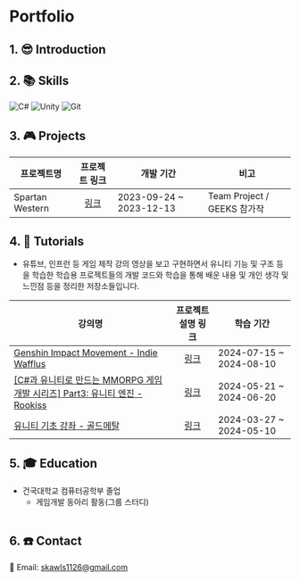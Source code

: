 # **Portfolio**
## 1. :sunglasses: Introduction

## 2. :books: Skills
![C#](https://img.shields.io/badge/c%23-%23239120.svg?style=for-the-badge&logo=csharp&logoColor=white) ![Unity](https://img.shields.io/badge/unity-%23000000.svg?style=for-the-badge&logo=unity&logoColor=white) ![Git](https://img.shields.io/badge/git-%23F05033.svg?style=for-the-badge&logo=git&logoColor=white)

## 3. :video_game: Projects
|프로젝트명|프로젝트 링크|개발 기간|비고|
|---|:---:|---|---|
|Spartan Western|[링크](https://github.com/UserJin/SpartanWestern)|2023-09-24 ~ 2023-12-13|Team Project / GEEKS 참가작|

## 4.  :pencil: Tutorials
* 유튜브, 인프런 등 게임 제작 강의 영상을 보고 구현하면서 유니티 기능 및 구조 등을 학습한 학습용 프로젝트들의 개발 코드와 학습을 통해 배운 내용 및 개인 생각 및 느낀점 등을 정리한 저장소들입니다.

|강의명|프로젝트 설명 링크|학습 기간|
|---|:---:|---|
|[Genshin Impact Movement - Indie Wafflus](https://www.youtube.com/playlist?list=PL0yxB6cCkoWKuPoh_9dSvdItQENVx7YTW)|[링크](https://github.com/UserJin/GenshinLikeProject)|2024-07-15 ~ 2024-08-10|
|[\[C#과 유니티로 만드는 MMORPG 게임 개발 시리즈\] Part3: 유니티 엔진 - Rookiss](https://www.inflearn.com/course/mmorpg-%EC%9C%A0%EB%8B%88%ED%8B%B0)|[링크](https://github.com/UserJin/MMO_Unity)|2024-05-21 ~ 2024-06-20|
|[유니티 기초 강좌 - 골드메탈](https://www.youtube.com/playlist?list=PLO-mt5Iu5TeYI4dbYwWP8JqZMC9iuUIW2)|[링크](https://github.com/UserJin/GoldMetalTutorials)|2024-03-27 ~ 2024-05-10|

## 5. :mortar_board: Education
* 건국대학교 컴퓨터공학부 졸업
  * 게임개발 동아리 활동(그룹 스터디)
</br></br>

## 6. :phone: Contact
:email: Email: skawls1126@gmail.com
